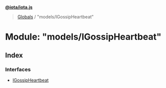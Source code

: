 **[@iota/iota.js](../README.md)**

> [Globals](../README.md) / "models/IGossipHeartbeat"

# Module: "models/IGossipHeartbeat"

## Index

### Interfaces

* [IGossipHeartbeat](../interfaces/_models_igossipheartbeat_.igossipheartbeat.md)
